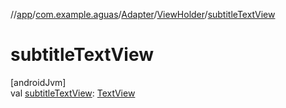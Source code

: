 //[app](../../../../index.md)/[com.example.aguas](../../index.md)/[Adapter](../index.md)/[ViewHolder](index.md)/[subtitleTextView](subtitle-text-view.md)

# subtitleTextView

[androidJvm]\
val [subtitleTextView](subtitle-text-view.md): [TextView](https://developer.android.com/reference/kotlin/android/widget/TextView.html)
